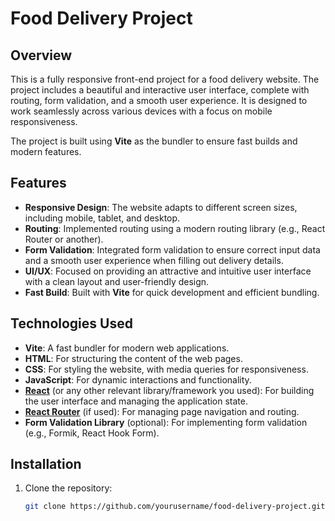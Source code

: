 # Food Delivery Project

## Overview

This is a fully responsive front-end project for a food delivery website. The project includes a beautiful and interactive user interface, complete with routing, form validation, and a smooth user experience. It is designed to work seamlessly across various devices with a focus on mobile responsiveness.

The project is built using **Vite** as the bundler to ensure fast builds and modern features.

## Features

- **Responsive Design**: The website adapts to different screen sizes, including mobile, tablet, and desktop.
- **Routing**: Implemented routing using a modern routing library (e.g., React Router or another).
- **Form Validation**: Integrated form validation to ensure correct input data and a smooth user experience when filling out delivery details.
- **UI/UX**: Focused on providing an attractive and intuitive user interface with a clean layout and user-friendly design.
- **Fast Build**: Built with **Vite** for quick development and efficient bundling.

## Technologies Used

- **Vite**: A fast bundler for modern web applications.
- **HTML**: For structuring the content of the web pages.
- **CSS**: For styling the website, with media queries for responsiveness.
- **JavaScript**: For dynamic interactions and functionality.
- **[React](https://reactjs.org/)** (or any other relevant library/framework you used): For building the user interface and managing the application state.
- **[React Router](https://reactrouter.com/)** (if used): For managing page navigation and routing.
- **Form Validation Library** (optional): For implementing form validation (e.g., Formik, React Hook Form).

## Installation

1. Clone the repository:

   ```bash
   git clone https://github.com/yourusername/food-delivery-project.git
